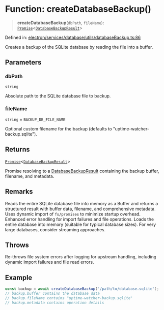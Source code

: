# Function: createDatabaseBackup()

> **createDatabaseBackup**(`dbPath`, `fileName`): [`Promise`](https://developer.mozilla.org/docs/Web/JavaScript/Reference/Global_Objects/Promise)\<[`DatabaseBackupResult`](../interfaces/DatabaseBackupResult.md)\>

Defined in: [electron/services/database/utils/databaseBackup.ts:86](https://github.com/Nick2bad4u/Uptime-Watcher/blob/8a1973382d5fe14c52996ecda381894eb7ecd4a6/electron/services/database/utils/databaseBackup.ts#L86)

Creates a backup of the SQLite database by reading the file into a buffer.

## Parameters

### dbPath

`string`

Absolute path to the SQLite database file to backup.

### fileName

`string` = `BACKUP_DB_FILE_NAME`

Optional custom filename for the backup (defaults to "uptime-watcher-backup.sqlite").

## Returns

[`Promise`](https://developer.mozilla.org/docs/Web/JavaScript/Reference/Global_Objects/Promise)\<[`DatabaseBackupResult`](../interfaces/DatabaseBackupResult.md)\>

Promise resolving to a [DatabaseBackupResult](../interfaces/DatabaseBackupResult.md) containing the backup buffer, filename, and metadata.

## Remarks

Reads the entire SQLite database file into memory as a Buffer and returns a structured result with buffer data, filename, and comprehensive metadata. Uses dynamic import of `fs/promises` to minimize startup overhead. Enhanced error handling for import failures and file operations. Loads the entire database into memory (suitable for typical database sizes). For very large databases, consider streaming approaches.

## Throws

Re-throws file system errors after logging for upstream handling, including dynamic import failures and file read errors.

## Example

```typescript
const backup = await createDatabaseBackup("/path/to/database.sqlite");
// backup.buffer contains the database data
// backup.fileName contains "uptime-watcher-backup.sqlite"
// backup.metadata contains operation details
```
